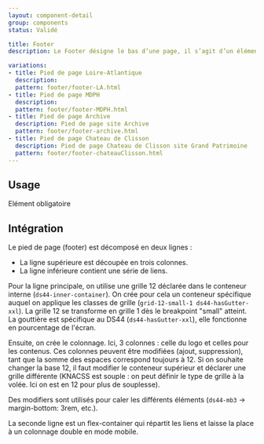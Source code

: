 ```yaml
---
layout: component-detail
group: components
status: Validé

title: Footer
description: Le Footer désigne le bas d’une page, il s’agit d’un élément qui doit être étudié attentivement car le bas d’une page doit pouvoir permettre au visiteur de retrouver toutes les informations principales afin qu’il n’ait pas besoin de remonter sur la page.

variations:
- title: Pied de page Loire-Atlantique
  description:
  pattern: footer/footer-LA.html
- title: Pied de page MDPH
  description:
  pattern: footer/footer-MDPH.html
- title: Pied de page Archive
  description: Pied de page site Archive
  pattern: footer/footer-archive.html
- title: Pied de page Chateau de Clisson
  description: Pied de page Chateau de Clisson site Grand Patrimoine
  pattern: footer/footer-chateauClisson.html
---
```


## Usage

Elément obligatoire

## Intégration

Le pied de page (footer) est décomposé en deux lignes :
- La ligne supérieure est découpée en trois colonnes.
- La ligne inférieure contient une série de liens.

Pour la ligne principale, on utilise une grille 12 déclarée dans le conteneur interne (`ds44-inner-container`).
On crée pour cela un conteneur spécifique auquel on applique les classes de grille (`grid-12-small-1 ds44-hasGutter-xxl`).
La grille 12 se transforme en grille 1 dès le breakpoint "small" atteint.
La gouttière est spécifique au DS44 (`ds44-hasGutter-xxl`), elle fonctionne en pourcentage de l'écran.

Ensuite, on crée le colonnage. Ici, 3 colonnes : celle du logo et celles pour les contenus. Ces colonnes peuvent être modifiées (ajout, suppression), tant que la somme des espaces correspond toujours à 12. Si on souhaite changer la base 12, il faut modifier le conteneur supérieur et déclarer une grille différente (KNACSS est souple : on peut définir le type de grille à la volée. Ici on est en 12 pour plus de souplesse).

Des modifiers sont utilisés pour caler les différents éléments (`ds44-mb3` -> margin-bottom: 3rem, etc.).

La seconde ligne est un flex-container qui répartit les liens et laisse la place à un colonnage double en mode mobile.
